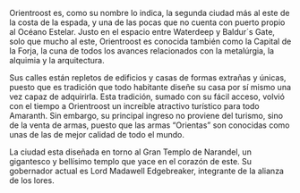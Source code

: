 <p>Orientroost es, como su nombre lo indica, la segunda ciudad más al este de la costa de la espada, y una de las pocas que no cuenta con puerto propio al Océano Estelar. Justo en el espacio entre Waterdeep y Baldur´s Gate, solo que mucho al este, Orientroost es conocida también como la Capital de la Forja, la cuna de todos los avances relacionados con la metalúrgia, la alquimia y la arquitectura.</p>
<p>Sus calles están repletos de edificios y casas de formas extrañas y únicas, puesto que es tradición que todo habitante diseñe su casa por sí mismo una vez capaz de adquirirla. Esta tradición, sumado con su fácil acceso, volvió con el tiempo a Orientroost un increíble atractivo turístico para todo Amaranth. Sin embargo, su principal ingreso no proviene del turismo, sino de la venta de armas, puesto que las armas “Orientas” son conocidas como unas de las de mejor calidad de todo el mundo.</p>
<p>La ciudad esta diseñada en torno al Gran Templo de Narandel, un gigantesco y bellísimo templo que yace en el corazón de este. Su gobernador actual es Lord Madawell Edgebreaker, integrante de la alianza de los lores.</p>

